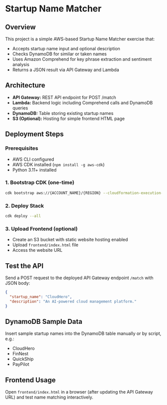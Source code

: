 # Startup Name Matcher

## Overview
This project is a simple AWS-based Startup Name Matcher exercise that:
- Accepts startup name input and optional description
- Checks DynamoDB for similar or taken names
- Uses Amazon Comprehend for key phrase extraction and sentiment analysis
- Returns a JSON result via API Gateway and Lambda

## Architecture
- **API Gateway:** REST API endpoint for POST /match
- **Lambda:** Backend logic including Comprehend calls and DynamoDB queries
- **DynamoDB:** Table storing existing startup names
- **S3 (Optional):** Hosting for simple frontend HTML page

## Deployment Steps

### Prerequisites
- AWS CLI configured
- AWS CDK installed (`npm install -g aws-cdk`)
- Python 3.11+ installed

### 1. Bootstrap CDK (one-time)
```bash
cdk bootstrap aws://{ACCOUNT_NAME}/{REGION} --cloudformation-execution-policies "arn:aws:iam::{ACCOUNT_NAME}:policy/{IAM_POLICY_NAME}" --no-public-access-block-configuration --force 
```

### 2. Deploy Stack
```bash
cdk deploy --all
```

### 3. Upload Frontend (optional)
- Create an S3 bucket with static website hosting enabled
- Upload `frontend/index.html` file
- Access the website URL

## Test the API

Send a POST request to the deployed API Gateway endpoint `/match` with JSON body:
```json
{
  "startup_name": "CloudHero",
  "description": "An AI-powered cloud management platform."
}
```

## DynamoDB Sample Data

Insert sample startup names into the DynamoDB table manually or by script, e.g.:
- CloudHero
- FinNest
- QuickShip
- PayPilot

## Frontend Usage

Open `frontend/index.html` in a browser (after updating the API Gateway URL) and test name matching interactively.

